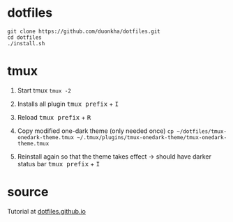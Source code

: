 # dotfiles
```
git clone https://github.com/duonkha/dotfiles.git
cd dotfiles
./install.sh
```

# tmux
1. Start tmux
 ```tmux -2```

2. Installs all plugin
 <kbd>tmux prefix</kbd> + <kbd>I</kbd>

3. Reload
 <kbd>tmux prefix</kbd> + <kbd>R</kbd>

4. Copy modified one-dark theme (only needed once)
 ```cp ~/dotfiles/tmux-onedark-theme.tmux ~/.tmux/plugins/tmux-onedark-theme/tmux-onedark-theme.tmux```

5. Reinstall again so that the theme takes effect -> should have darker status bar
 <kbd>tmux prefix</kbd> + <kbd>I</kbd>

# source
Tutorial at [dotfiles.github.io](https://dotfiles.github.io)

